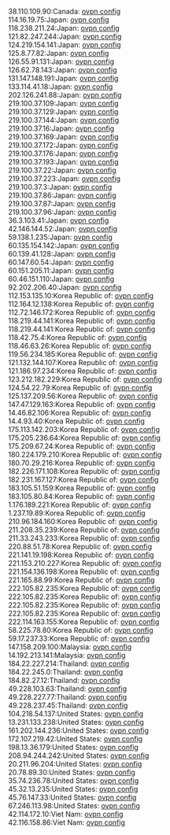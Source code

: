 38.110.109.90:Canada: [ovpn config](vpn/38_110_109_90.ovpn)  
114.16.19.75:Japan: [ovpn config](vpn/114_16_19_75.ovpn)  
118.238.211.24:Japan: [ovpn config](vpn/118_238_211_24.ovpn)  
121.82.247.244:Japan: [ovpn config](vpn/121_82_247_244.ovpn)  
124.219.154.141:Japan: [ovpn config](vpn/124_219_154_141.ovpn)  
125.8.77.82:Japan: [ovpn config](vpn/125_8_77_82.ovpn)  
126.55.91.131:Japan: [ovpn config](vpn/126_55_91_131.ovpn)  
126.62.78.143:Japan: [ovpn config](vpn/126_62_78_143.ovpn)  
131.147.148.191:Japan: [ovpn config](vpn/131_147_148_191.ovpn)  
133.114.41.18:Japan: [ovpn config](vpn/133_114_41_18.ovpn)  
202.126.241.88:Japan: [ovpn config](vpn/202_126_241_88.ovpn)  
219.100.37.109:Japan: [ovpn config](vpn/219_100_37_109.ovpn)  
219.100.37.129:Japan: [ovpn config](vpn/219_100_37_129.ovpn)  
219.100.37.144:Japan: [ovpn config](vpn/219_100_37_144.ovpn)  
219.100.37.16:Japan: [ovpn config](vpn/219_100_37_16.ovpn)  
219.100.37.169:Japan: [ovpn config](vpn/219_100_37_169.ovpn)  
219.100.37.172:Japan: [ovpn config](vpn/219_100_37_172.ovpn)  
219.100.37.176:Japan: [ovpn config](vpn/219_100_37_176.ovpn)  
219.100.37.193:Japan: [ovpn config](vpn/219_100_37_193.ovpn)  
219.100.37.22:Japan: [ovpn config](vpn/219_100_37_22.ovpn)  
219.100.37.223:Japan: [ovpn config](vpn/219_100_37_223.ovpn)  
219.100.37.3:Japan: [ovpn config](vpn/219_100_37_3.ovpn)  
219.100.37.86:Japan: [ovpn config](vpn/219_100_37_86.ovpn)  
219.100.37.87:Japan: [ovpn config](vpn/219_100_37_87.ovpn)  
219.100.37.96:Japan: [ovpn config](vpn/219_100_37_96.ovpn)  
36.3.103.41:Japan: [ovpn config](vpn/36_3_103_41.ovpn)  
42.146.144.52:Japan: [ovpn config](vpn/42_146_144_52.ovpn)  
59.138.1.235:Japan: [ovpn config](vpn/59_138_1_235.ovpn)  
60.135.154.142:Japan: [ovpn config](vpn/60_135_154_142.ovpn)  
60.139.41.128:Japan: [ovpn config](vpn/60_139_41_128.ovpn)  
60.147.60.54:Japan: [ovpn config](vpn/60_147_60_54.ovpn)  
60.151.205.11:Japan: [ovpn config](vpn/60_151_205_11.ovpn)  
60.46.151.110:Japan: [ovpn config](vpn/60_46_151_110.ovpn)  
92.202.206.40:Japan: [ovpn config](vpn/92_202_206_40.ovpn)  
112.153.135.10:Korea Republic of: [ovpn config](vpn/112_153_135_10.ovpn)  
112.164.12.138:Korea Republic of: [ovpn config](vpn/112_164_12_138.ovpn)  
112.72.146.172:Korea Republic of: [ovpn config](vpn/112_72_146_172.ovpn)  
118.219.44.141:Korea Republic of: [ovpn config](vpn/118_219_44_141.ovpn)  
118.219.44.141:Korea Republic of: [ovpn config](vpn/118_219_44_141.ovpn)  
118.42.75.4:Korea Republic of: [ovpn config](vpn/118_42_75_4.ovpn)  
118.46.63.26:Korea Republic of: [ovpn config](vpn/118_46_63_26.ovpn)  
119.56.234.185:Korea Republic of: [ovpn config](vpn/119_56_234_185.ovpn)  
121.132.144.107:Korea Republic of: [ovpn config](vpn/121_132_144_107.ovpn)  
121.186.97.234:Korea Republic of: [ovpn config](vpn/121_186_97_234.ovpn)  
123.212.182.229:Korea Republic of: [ovpn config](vpn/123_212_182_229.ovpn)  
124.54.22.79:Korea Republic of: [ovpn config](vpn/124_54_22_79.ovpn)  
125.137.209.56:Korea Republic of: [ovpn config](vpn/125_137_209_56.ovpn)  
147.47.129.163:Korea Republic of: [ovpn config](vpn/147_47_129_163.ovpn)  
14.46.82.106:Korea Republic of: [ovpn config](vpn/14_46_82_106.ovpn)  
14.4.93.40:Korea Republic of: [ovpn config](vpn/14_4_93_40.ovpn)  
175.113.142.203:Korea Republic of: [ovpn config](vpn/175_113_142_203.ovpn)  
175.205.236.64:Korea Republic of: [ovpn config](vpn/175_205_236_64.ovpn)  
175.209.67.24:Korea Republic of: [ovpn config](vpn/175_209_67_24.ovpn)  
180.224.179.210:Korea Republic of: [ovpn config](vpn/180_224_179_210.ovpn)  
180.70.29.216:Korea Republic of: [ovpn config](vpn/180_70_29_216.ovpn)  
182.226.171.108:Korea Republic of: [ovpn config](vpn/182_226_171_108.ovpn)  
182.231.167.127:Korea Republic of: [ovpn config](vpn/182_231_167_127.ovpn)  
183.105.51.159:Korea Republic of: [ovpn config](vpn/183_105_51_159.ovpn)  
183.105.80.84:Korea Republic of: [ovpn config](vpn/183_105_80_84.ovpn)  
1.176.189.221:Korea Republic of: [ovpn config](vpn/1_176_189_221.ovpn)  
1.237.19.89:Korea Republic of: [ovpn config](vpn/1_237_19_89.ovpn)  
210.96.184.160:Korea Republic of: [ovpn config](vpn/210_96_184_160.ovpn)  
211.208.35.239:Korea Republic of: [ovpn config](vpn/211_208_35_239.ovpn)  
211.33.243.233:Korea Republic of: [ovpn config](vpn/211_33_243_233.ovpn)  
220.88.51.78:Korea Republic of: [ovpn config](vpn/220_88_51_78.ovpn)  
221.141.19.198:Korea Republic of: [ovpn config](vpn/221_141_19_198.ovpn)  
221.153.210.227:Korea Republic of: [ovpn config](vpn/221_153_210_227.ovpn)  
221.154.136.198:Korea Republic of: [ovpn config](vpn/221_154_136_198.ovpn)  
221.165.88.99:Korea Republic of: [ovpn config](vpn/221_165_88_99.ovpn)  
222.105.82.235:Korea Republic of: [ovpn config](vpn/222_105_82_235.ovpn)  
222.105.82.235:Korea Republic of: [ovpn config](vpn/222_105_82_235.ovpn)  
222.105.82.235:Korea Republic of: [ovpn config](vpn/222_105_82_235.ovpn)  
222.105.82.235:Korea Republic of: [ovpn config](vpn/222_105_82_235.ovpn)  
222.114.163.155:Korea Republic of: [ovpn config](vpn/222_114_163_155.ovpn)  
58.225.78.80:Korea Republic of: [ovpn config](vpn/58_225_78_80.ovpn)  
59.17.237.33:Korea Republic of: [ovpn config](vpn/59_17_237_33.ovpn)  
147.158.209.100:Malaysia: [ovpn config](vpn/147_158_209_100.ovpn)  
14.192.213.141:Malaysia: [ovpn config](vpn/14_192_213_141.ovpn)  
184.22.227.214:Thailand: [ovpn config](vpn/184_22_227_214.ovpn)  
184.22.245.0:Thailand: [ovpn config](vpn/184_22_245_0.ovpn)  
184.82.27.12:Thailand: [ovpn config](vpn/184_82_27_12.ovpn)  
49.228.103.63:Thailand: [ovpn config](vpn/49_228_103_63.ovpn)  
49.228.227.77:Thailand: [ovpn config](vpn/49_228_227_77.ovpn)  
49.228.237.45:Thailand: [ovpn config](vpn/49_228_237_45.ovpn)  
104.218.54.137:United States: [ovpn config](vpn/104_218_54_137.ovpn)  
13.231.133.238:United States: [ovpn config](vpn/13_231_133_238.ovpn)  
161.202.144.236:United States: [ovpn config](vpn/161_202_144_236.ovpn)  
172.107.219.42:United States: [ovpn config](vpn/172_107_219_42.ovpn)  
198.13.36.179:United States: [ovpn config](vpn/198_13_36_179.ovpn)  
208.94.244.242:United States: [ovpn config](vpn/208_94_244_242.ovpn)  
20.211.96.204:United States: [ovpn config](vpn/20_211_96_204.ovpn)  
20.78.89.30:United States: [ovpn config](vpn/20_78_89_30.ovpn)  
35.74.236.78:United States: [ovpn config](vpn/35_74_236_78.ovpn)  
45.32.13.235:United States: [ovpn config](vpn/45_32_13_235.ovpn)  
45.76.147.33:United States: [ovpn config](vpn/45_76_147_33.ovpn)  
67.246.113.98:United States: [ovpn config](vpn/67_246_113_98.ovpn)  
42.114.172.10:Viet Nam: [ovpn config](vpn/42_114_172_10.ovpn)  
42.116.158.86:Viet Nam: [ovpn config](vpn/42_116_158_86.ovpn)  
